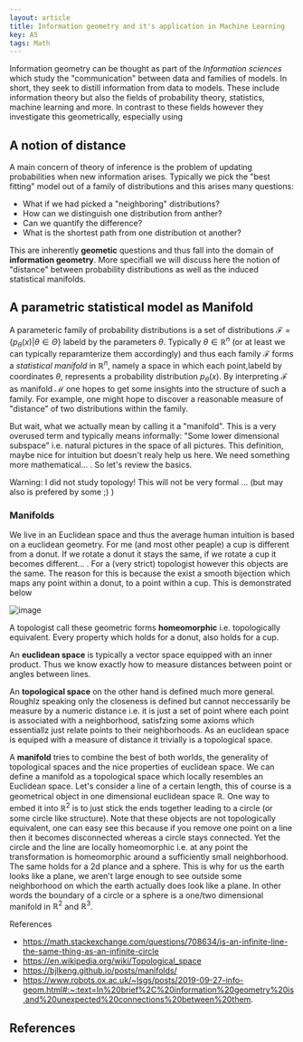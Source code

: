 ```yaml
---
layout: article
title: Information geometry and it's application in Machine Learning
key: A5
tags: Math
---
```


Information geometry can be thought as part of the *Information sciences* which study the "communication" between data and families of models. In short, they seek to distill information from data to models. These include information theory but also the fields of probability theory, statistics, machine learning and more. In contrast to these fields however they investigate this geometrically, especially using 


## A notion of distance 

A main concern of theory of inference is the problem of updating probabilities when new information arises. Typically we pick the "best fitting" model out of a family of distributions and this arises many questions:

* What if we had picked a "neighboring" distributions?
* How can we distinguish one distribution from anther?
* Can we quantify the difference?
* What is the shortest path from one distribution ot another?

This are inherently **geometic** questions and thus fall into the domain of **information geometry**. More specifiall we will discuss here the notion of "distance" between probability distributions as well as the induced statistical manifolds.


## A parametric statistical model as Manifold

A parameteric family of probability distributions is a set of distributions $\mathcal{F}= \{ p_\theta (x) | \theta \in \Theta \}$ labeld by the parameters $\theta$. Typically $\theta \in \mathbb{R}^n$ (or at least we can typically reparamterize them accordingly) and thus each family $\mathcal{F}$ forms a *statistical manifold* in $\mathbb{R}^n$, namely a space in which each point,labeld by coordinates $\theta$, represents a probability distribution $p_\theta (x)$. By interpreting $\mathcal{F}$ as manifold $\mathcal{M}$ one hopes to get some insights into the structure of such a family. For example, one might hope to discover a reasonable measure of "distance" of two distributions within the family.

But wait, what we actually mean by calling it a "manifold". This is a very overused term and typically means informally: "Some lower dimensional subspace" i.e. natural pictures in the space of all pictures. This definition, maybe nice for intuition but doesn't realy help us here. We need something more mathematical... . So let's review the basics.

Warning: I did not study topology! This will not be very formal ... (but may also is prefered by some ;) )


### Manifolds

We live in an Euclidean space and thus the average human intuition is based on a euclidean geometry. For me (and most other peaple) a cup is different from a donut. If we rotate a donut it stays the same, if we rotate a cup it becomes different... . For a (very strict) topologist however this objects are the same. The reason for this is because the exist a smooth bijection which maps any point within a donut, to a point within a cup. This is demonstrated below

![image](https://upload.wikimedia.org/wikipedia/commons/2/26/Mug_and_Torus_morph.gif)

A topologist call these geometric forms **homeomorphic** i.e. topologically equivalent. Every property which holds for a donut, also holds for a cup.

An **euclidean space** is typically a vector space equipped with an inner product. Thus we know exactly how to measure distances between point or angles between lines. 

An **topological space** on the other hand is defined much more general. Roughlz speaking only the closeness is defined but cannot neccessarily be measure by a numeric distance i.e. it is just a set of point where each point is associated with a neighborhood, satisfzing some axioms which essentiallz just relate points to their neighborhoods. As an euclidean space is equiped with a measure of distance it trivially is a topological space.

A **manifold** tries to combine the best of both worlds, the generality of topological spaces and the nice properties of euclidean space. We can define a manifold as a topological space which locally resembles an Euclidean space. Let's consider a line of a certain length, this of course is a geometrical object in one dimensional euclidean space $\mathbb{R}$. One way to embed it into $\mathbb{R}^2$ is to just stick the ends together leading to a circle (or some circle like structure). Note that these objects are not topologically equivalent, one can easy see this because if you remove one point on a line then it becomes disconnected  whereas a circle stays connected. Yet the circle and the line are locally homeomorphic i.e. at any point the transformation is homeomorphic around a sufficiently small neighborhood. The same holds for a 2d plance and a sphere. This is why for us the earth looks like a plane, we aren't large enough to see outside some neighborhood on which the earth actually does look like a plane. In other words the boundary of a circle or a sphere is a one/two dimensional manifold in $\mathbb{R}^2$ and $\mathbb{R}^3$.




References
* https://math.stackexchange.com/questions/708634/is-an-infinite-line-the-same-thing-as-an-infinite-circle
* https://en.wikipedia.org/wiki/Topological_space
* https://bjlkeng.github.io/posts/manifolds/
* https://www.robots.ox.ac.uk/~lsgs/posts/2019-09-27-info-geom.html#:~:text=In%20brief%2C%20information%20geometry%20is,and%20unexpected%20connections%20between%20them.









## References

